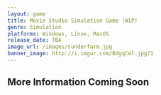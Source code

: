 ```yaml
---
layout: game
title: Movie Studio Simulation Game (WIP)
genre: Simulation
platforms: Windows, Linux, MacOS
release_date: TBA
image_url: /images/sunderfarm.jpg
banner_image: http://i.imgur.com/BdgqCel.jpg?1
---
```


## More Information Coming Soon
